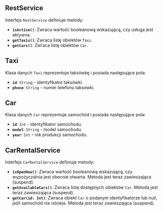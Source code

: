 ## RestService

Interfejs `RestService` definiuje metody:

* **`isActive()`**: Zwraca wartość booleanową wskazującą, czy usługa jest aktywna.
* **`getTaxis()`**: Zwraca listę obiektów `Taxi`.
* **`getCars()`**: Zwraca listę obiektów `Car`.


## Taxi

Klasa danych `Taxi` reprezentuje taksówkę i posiada następujące pola:

* **`id`**:  `String` - identyfikator taksówki.
* **`phone`**: `String` - numer telefonu taksówki.

## Car

Klasa danych `Car` reprezentuje samochód i posiada następujące pola:

* **`id`**: `Int` - identyfikator samochodu.
* **`model`**: `String` - model samochodu.
* **`year`**: `Int` - rok produkcji samochodu.

## CarRentalService

Interfejs `CarRentalService` definiuje metody:

* **`isOpenNow()`**: Zwraca wartość booleanową wskazującą, czy wypożyczalnia jest obecnie otwarta.  Metoda jest teraz zawieszająca (suspend).
* **`getAvailableCars()`**: Zwraca listę dostępnych obiektów `Car`. Metoda jest teraz zawieszająca (suspend).
* **`getCar(id: Int)`**: Zwraca obiekt `Car` o podanym identyfikatorze lub null, jeśli samochód nie istnieje. Metoda jest teraz zawieszająca (suspend).

